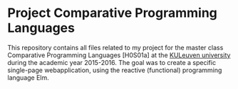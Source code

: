 # Project Comparative Programming Languages

This repository contains all files related to my project for the master class Comparative Programming Languages [H0S01a] at the [KULeuven university](http://www.kuleuven.be/) during the academic year 2015-2016. The goal was to create a specific single-page webapplication, using the reactive (functional) programming language Elm.